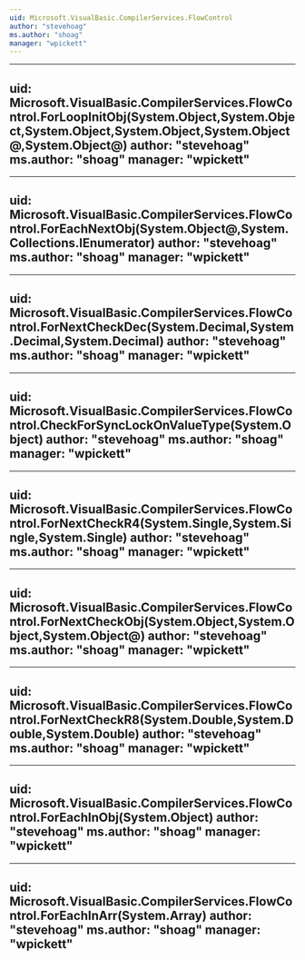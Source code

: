 ```yaml
---
uid: Microsoft.VisualBasic.CompilerServices.FlowControl
author: "stevehoag"
ms.author: "shoag"
manager: "wpickett"
---
```


---
uid: Microsoft.VisualBasic.CompilerServices.FlowControl.ForLoopInitObj(System.Object,System.Object,System.Object,System.Object,System.Object@,System.Object@)
author: "stevehoag"
ms.author: "shoag"
manager: "wpickett"
---

---
uid: Microsoft.VisualBasic.CompilerServices.FlowControl.ForEachNextObj(System.Object@,System.Collections.IEnumerator)
author: "stevehoag"
ms.author: "shoag"
manager: "wpickett"
---

---
uid: Microsoft.VisualBasic.CompilerServices.FlowControl.ForNextCheckDec(System.Decimal,System.Decimal,System.Decimal)
author: "stevehoag"
ms.author: "shoag"
manager: "wpickett"
---

---
uid: Microsoft.VisualBasic.CompilerServices.FlowControl.CheckForSyncLockOnValueType(System.Object)
author: "stevehoag"
ms.author: "shoag"
manager: "wpickett"
---

---
uid: Microsoft.VisualBasic.CompilerServices.FlowControl.ForNextCheckR4(System.Single,System.Single,System.Single)
author: "stevehoag"
ms.author: "shoag"
manager: "wpickett"
---

---
uid: Microsoft.VisualBasic.CompilerServices.FlowControl.ForNextCheckObj(System.Object,System.Object,System.Object@)
author: "stevehoag"
ms.author: "shoag"
manager: "wpickett"
---

---
uid: Microsoft.VisualBasic.CompilerServices.FlowControl.ForNextCheckR8(System.Double,System.Double,System.Double)
author: "stevehoag"
ms.author: "shoag"
manager: "wpickett"
---

---
uid: Microsoft.VisualBasic.CompilerServices.FlowControl.ForEachInObj(System.Object)
author: "stevehoag"
ms.author: "shoag"
manager: "wpickett"
---

---
uid: Microsoft.VisualBasic.CompilerServices.FlowControl.ForEachInArr(System.Array)
author: "stevehoag"
ms.author: "shoag"
manager: "wpickett"
---
